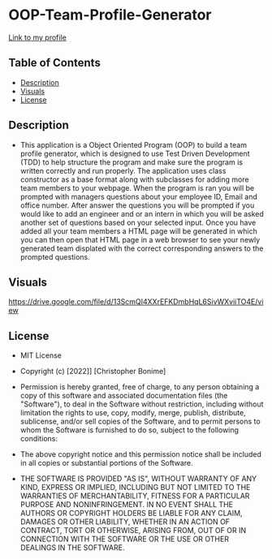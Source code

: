 # OOP-Team-Profile-Generator

[Link to my profile](https://github.com/cujion)

## Table of Contents
- [Description](#description)
- [Visuals](#visuals)
- [License](#license)


## Description
* This application is a Object Oriented Program (OOP) to build a team profile generator, which is designed to use Test Driven Development (TDD) to help structure the program and make sure the program is written correctly and run properly. The application uses class constructor as a base format along with subclasses for adding more team members to your webpage. When the program is ran you will be prompted with managers questions about your employee ID, Email and office number. After answer the questions you will be prompted if you would like to add an engineer and or an intern in which you will be asked another set of questions based on your selected input. Once you have added all your team members a HTML page will be generated in which you can then open that HTML page in a web browser to see your newly generated team displated with the correct corresponding answers to the prompted questions.

## Visuals
https://drive.google.com/file/d/13ScmQI4XXrEFKDmbHqL6SivWXviiTO4E/view

## License
* MIT License

* Copyright (c) [2022]] [Christopher Bonime]

* Permission is hereby granted, free of charge, to any person obtaining a copy
of this software and associated documentation files (the "Software"), to deal
in the Software without restriction, including without limitation the rights
to use, copy, modify, merge, publish, distribute, sublicense, and/or sell
copies of the Software, and to permit persons to whom the Software is
furnished to do so, subject to the following conditions:

* The above copyright notice and this permission notice shall be included in all
copies or substantial portions of the Software.

* THE SOFTWARE IS PROVIDED "AS IS", WITHOUT WARRANTY OF ANY KIND, EXPRESS OR
IMPLIED, INCLUDING BUT NOT LIMITED TO THE WARRANTIES OF MERCHANTABILITY,
FITNESS FOR A PARTICULAR PURPOSE AND NONINFRINGEMENT. IN NO EVENT SHALL THE
AUTHORS OR COPYRIGHT HOLDERS BE LIABLE FOR ANY CLAIM, DAMAGES OR OTHER
LIABILITY, WHETHER IN AN ACTION OF CONTRACT, TORT OR OTHERWISE, ARISING FROM,
OUT OF OR IN CONNECTION WITH THE SOFTWARE OR THE USE OR OTHER DEALINGS IN THE
SOFTWARE.